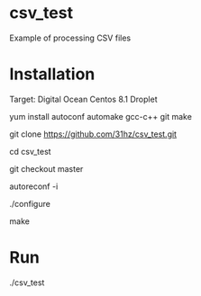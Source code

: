 # csv_test
Example of processing CSV files

# Installation
Target: Digital Ocean Centos 8.1 Droplet

yum install autoconf automake gcc-c++ git make

git clone https://github.com/31hz/csv_test.git

cd csv_test

git checkout master

autoreconf -i

./configure

make

# Run
./csv_test

